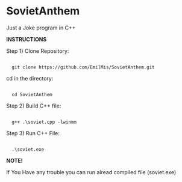 # SovietAnthem
Just a Joke program in C++

<strong>INSTRUCTIONS</strong>

Step 1) Clone Repository:

<code>
  git clone https://github.com/EmilMis/SovietAnthem.git
</code>

cd in the directory:

<code>
  cd SovietAnthem
</code>

Step 2) Build C++ file:

<code>
  g++ .\soviet.cpp -lwinmm
</code>

Step 3) Run C++ File:

<code>
  .\soviet.exe
</code>

<strong>NOTE!</strong>

If You Have any trouble you can run alread compiled file (soviet.exe)
